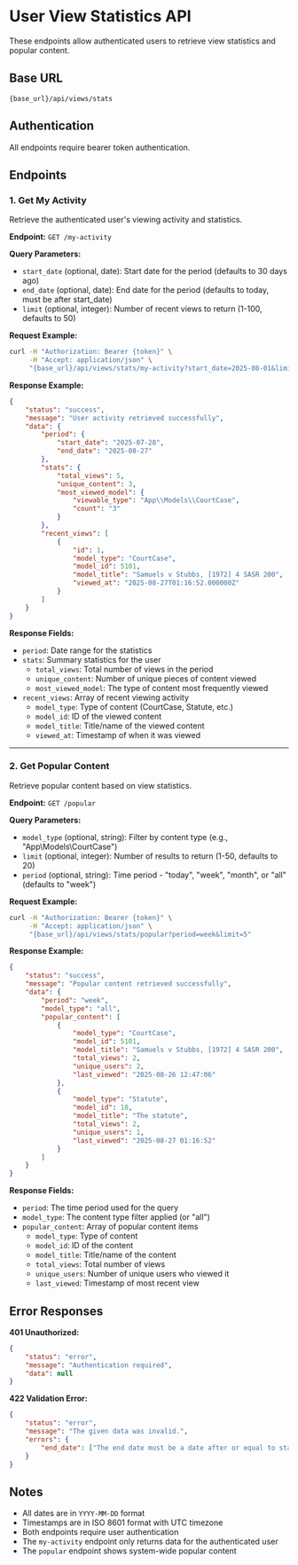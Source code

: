 # User View Statistics API

These endpoints allow authenticated users to retrieve view statistics and popular content.

## Base URL
```
{base_url}/api/views/stats
```

## Authentication
All endpoints require bearer token authentication.

## Endpoints

### 1. Get My Activity
Retrieve the authenticated user's viewing activity and statistics.

**Endpoint:** `GET /my-activity`

**Query Parameters:**
- `start_date` (optional, date): Start date for the period (defaults to 30 days ago)
- `end_date` (optional, date): End date for the period (defaults to today, must be after start_date)
- `limit` (optional, integer): Number of recent views to return (1-100, defaults to 50)

**Request Example:**
```bash
curl -H "Authorization: Bearer {token}" \
     -H "Accept: application/json" \
     "{base_url}/api/views/stats/my-activity?start_date=2025-08-01&limit=10"
```

**Response Example:**
```json
{
    "status": "success",
    "message": "User activity retrieved successfully",
    "data": {
        "period": {
            "start_date": "2025-07-28",
            "end_date": "2025-08-27"
        },
        "stats": {
            "total_views": 5,
            "unique_content": 3,
            "most_viewed_model": {
                "viewable_type": "App\\Models\\CourtCase",
                "count": "3"
            }
        },
        "recent_views": [
            {
                "id": 1,
                "model_type": "CourtCase",
                "model_id": 5101,
                "model_title": "Samuels v Stubbs, [1972] 4 SASR 200",
                "viewed_at": "2025-08-27T01:16:52.000000Z"
            }
        ]
    }
}
```

**Response Fields:**
- `period`: Date range for the statistics
- `stats`: Summary statistics for the user
  - `total_views`: Total number of views in the period
  - `unique_content`: Number of unique pieces of content viewed
  - `most_viewed_model`: The type of content most frequently viewed
- `recent_views`: Array of recent viewing activity
  - `model_type`: Type of content (CourtCase, Statute, etc.)
  - `model_id`: ID of the viewed content
  - `model_title`: Title/name of the viewed content
  - `viewed_at`: Timestamp of when it was viewed

---

### 2. Get Popular Content
Retrieve popular content based on view statistics.

**Endpoint:** `GET /popular`

**Query Parameters:**
- `model_type` (optional, string): Filter by content type (e.g., "App\\Models\\CourtCase")
- `limit` (optional, integer): Number of results to return (1-50, defaults to 20)
- `period` (optional, string): Time period - "today", "week", "month", or "all" (defaults to "week")

**Request Example:**
```bash
curl -H "Authorization: Bearer {token}" \
     -H "Accept: application/json" \
     "{base_url}/api/views/stats/popular?period=week&limit=5"
```

**Response Example:**
```json
{
    "status": "success",
    "message": "Popular content retrieved successfully",
    "data": {
        "period": "week",
        "model_type": "all",
        "popular_content": [
            {
                "model_type": "CourtCase",
                "model_id": 5101,
                "model_title": "Samuels v Stubbs, [1972] 4 SASR 200",
                "total_views": 2,
                "unique_users": 2,
                "last_viewed": "2025-08-26 12:47:06"
            },
            {
                "model_type": "Statute",
                "model_id": 18,
                "model_title": "The statute",
                "total_views": 2,
                "unique_users": 1,
                "last_viewed": "2025-08-27 01:16:52"
            }
        ]
    }
}
```

**Response Fields:**
- `period`: The time period used for the query
- `model_type`: The content type filter applied (or "all")
- `popular_content`: Array of popular content items
  - `model_type`: Type of content
  - `model_id`: ID of the content
  - `model_title`: Title/name of the content
  - `total_views`: Total number of views
  - `unique_users`: Number of unique users who viewed it
  - `last_viewed`: Timestamp of most recent view

## Error Responses

**401 Unauthorized:**
```json
{
    "status": "error",
    "message": "Authentication required",
    "data": null
}
```

**422 Validation Error:**
```json
{
    "status": "error",
    "message": "The given data was invalid.",
    "errors": {
        "end_date": ["The end date must be a date after or equal to start date."]
    }
}
```

## Notes
- All dates are in `YYYY-MM-DD` format
- Timestamps are in ISO 8601 format with UTC timezone
- Both endpoints require user authentication
- The `my-activity` endpoint only returns data for the authenticated user
- The `popular` endpoint shows system-wide popular content